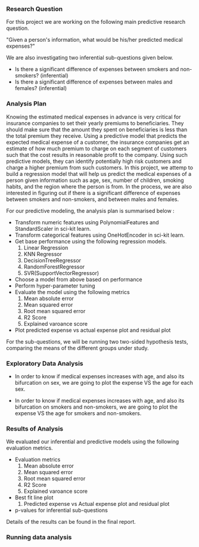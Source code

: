 ### Research Question

For this project we are working on the following main predictive research question.

  "Given a person's information, what would be his/her predicted medical expenses?"

We are also investigating two inferential sub-questions given below.

- Is there a significant difference of expenses between smokers and non-smokers? (inferential)
- Is there a significant difference of expenses between males and females? (inferential)


### Analysis Plan

Knowing the estimated medical expenses in advance is very critical for insurance companies to set their yearly premiums to beneficiaries. They should make sure that the amount they spent on beneficiaries is less than the total premium they receive. Using a predictive model that predicts the expected medical expense of a customer, the insurance companies get an estimate of how much premium to charge on each segment of customers such that the cost results in reasonable profit to the company. Using such predictive models, they can identify potentially high risk customers and charge a higher premium from such customers.  In this project, we attemp to build a regression model that will help us predict the medical expenses of a person given information such as age, sex, number of children, smoking habits, and the region where the person is from. In the process, we are also interested in figuring out   if there is a significant difference of expenses between smokers and non-smokers, and between males and females. 

For our predictive modeling, the analysis plan is summarised below : 
    
  - Transform numeric features using PolynomialFeatures and StandardScaler in sci-kit  learn.  
  - Transform categorical features using OneHotEncoder in sci-kit learn.  
  - Get base performance using the following regression models.  
      1. Linear Regression  
      2. KNN Regressor  
      3. DecisionTreeRegressor  
      4. RandomForestRegressor  
      5. SVR(SupportVectorRegressor)  
  - Choose a model from above based on performance  
  - Perform hyper-parameter tuning  
  - Evaluate the model using the following metrics  
      1. Mean absolute error  
      2. Mean squared error  
      3. Root mean squared error  
      4. R2 Score  
      5. Explained varoance score  
  - Plot predicted expense vs actual expense plot and residual plot   
        

For the sub-questions, we will be running two two-sided hypothesis tests, comparing the means of the different groups under study. 

### Exploratory Data Analysis

- In order to know if medical expenses increases with age, and also its bifurcation on sex, we are going to plot the expense VS the age for each sex.

- In order to know if medical expenses increases with age, and also its bifurcation on smokers and non-smokers, we are going to plot the expense VS the age for smokers and non-smokers.

### Results of Analysis

We evaluated our inferential and predictive models using the following evaluation metrics.   
  - Evaluation metrics  
      1. Mean absolute error    
      2. Mean squared error    
      3. Root mean squared error    
      4. R2 Score    
      5. Explained varoance score    
  - Best fit line plot   
      1. Predicted expense vs Actual expense plot and residual plot    
- p-values for inferential sub-questions  

Details of the results can be found in the final report.  


### Running data analysis
